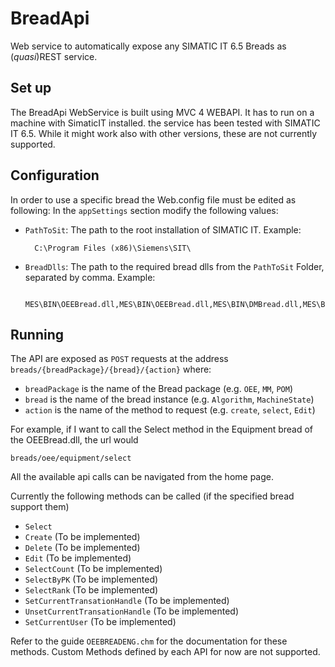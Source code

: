 BreadApi
========

Web service to automatically expose any SIMATIC IT 6.5 Breads as (*quasi*)REST service.

Set up
-------------
The BreadApi WebService is built using MVC 4 WEBAPI. It has to run on a machine with SimaticIT installed. the service has been tested with SIMATIC IT 6.5. While it might work also with other versions, these are not currently supported.

Configuration
-------------
In order to use a specific bread the Web.config file must be edited as following:
In the `appSettings` section modify the following values:

- `PathToSit`: The path to the root installation of SIMATIC IT. Example:

        C:\Program Files (x86)\Siemens\SIT\
- `BreadDlls`: The path to the required bread dlls from the `PathToSit` Folder, separated by comma. Example:

        MES\BIN\OEEBread.dll,MES\BIN\OEEBread.dll,MES\BIN\DMBread.dll,MES\BIN\MMread.dll

Running
-------------
The API are exposed as `POST` requests at the address `breads/{breadPackage}/{bread}/{action}` where:

- `breadPackage` is the name of the Bread package (e.g. `OEE`, `MM`, `POM`)
- `bread` is the name of the bread instance (e.g. `Algorithm`, `MachineState`)
- `action` is the name of the method to request (e.g. `create`, `select`, `Edit`)

For example, if I want to call the Select method in the Equipment bread of the OEEBread.dll, the url would

    breads/oee/equipment/select

All the available api calls can be navigated from the home page.

Currently the following methods can be called (if the specified bread support them)

- `Select`
- `Create` (To be implemented)
- `Delete` (To be implemented)
- `Edit` (To be implemented)
- `SelectCount` (To be implemented)
- `SelectByPK` (To be implemented)
- `SelectRank` (To be implemented)
- `SetCurrentTransationHandle` (To be implemented)
- `UnsetCurrentTransationHandle` (To be implemented)
- `SetCurrentUser` (To be implemented)

Refer to the guide `OEEBREADENG.chm` for the documentation for these methods.
Custom Methods defined by each API for now are not supported.

